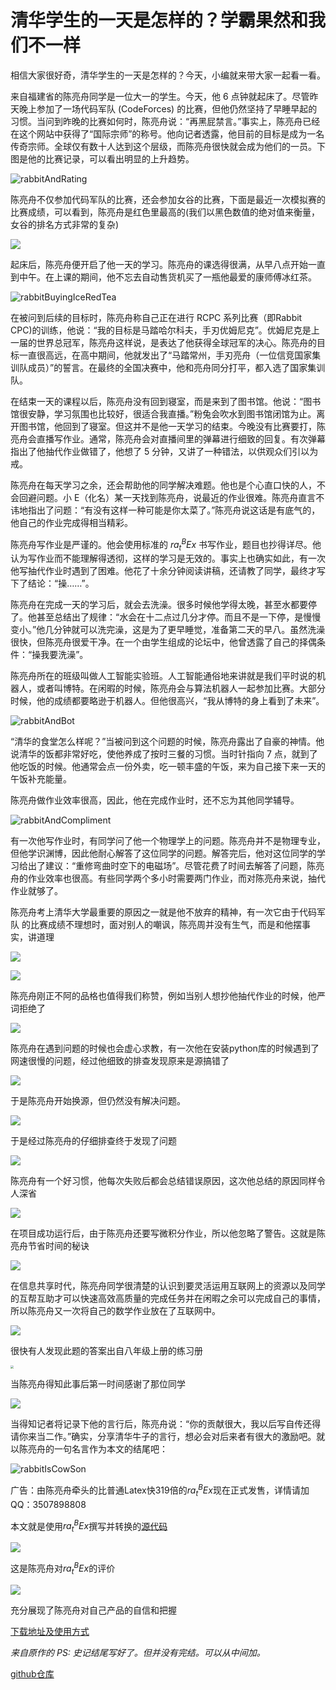 # 清华学生的一天是怎样的？学霸果然和我们不一样

相信大家很好奇，清华学生的一天是怎样的？今天，小编就来带大家一起看一看。

来自福建省的陈亮舟同学是一位大一的学生。今天，他 6 点钟就起床了。尽管昨天晚上参加了一场代码军队 (CodeForces) 的比赛，但他仍然坚持了早睡早起的习惯。当问到昨晚的比赛如何时，陈亮舟说：“再黑屁禁言。”事实上，陈亮舟已经在这个网站中获得了“国际宗师”的称号。他向记者透露，他目前的目标是成为一名传奇宗师。全球仅有数十人达到这个层级，而陈亮舟很快就会成为他们的一员。下图是他的比赛记录，可以看出明显的上升趋势。

![rabbitAndRating](./static/rabbitAndRating.png)

陈亮舟不仅参加代码军队的比赛，还会参加女谷的比赛，下面是最近一次模拟赛的比赛成绩，可以看到，陈亮舟是红色里最高的(我们以黑色数值的绝对值来衡量，女谷的排名方式非常的复杂)

![](./static/NvGuContest.jpg)

起床后，陈亮舟便开启了他一天的学习。陈亮舟的课选得很满，从早八点开始一直到中午。在上课的期间，他不忘去自动售货机买了一瓶他最爱的康师傅冰红茶。

![rabbitBuyingIceRedTea](./static/rabbitBuyingIceRedTea.png)

在被问到后续的目标时，陈亮舟称自己正在进行 RCPC 系列比赛（即Rabbit CPC)的训练，他说：“我的目标是马踏哈尔科夫，手刃优姆尼克”。优姆尼克是上一届的世界总冠军，陈亮舟这样说，是表达了他获得全球冠军的决心。陈亮舟的目标一直很高远，在高中期间，他就发出了“马踏常州，手刃亮舟（一位信竞国家集训队成员）”的誓言。在最终的全国决赛中，他和亮舟同分打平，都入选了国家集训队。

在结束一天的课程以后，陈亮舟没有回到寝室，而是来到了图书馆。他说：“图书馆很安静，学习氛围也比较好，很适合我直播。”粉兔会吹水到图书馆闭馆为止。离开图书馆，他回到了寝室。但这并不是他一天学习的结束。今晚没有比赛要打，陈亮舟会直播写作业。通常，陈亮舟会对直播间里的弹幕进行细致的回复。有次弹幕指出了他抽代作业做错了，他想了 5 分钟，又讲了一种错法，以供观众们引以为戒。

陈亮舟在每天学习之余，还会帮助他的同学解决难题。他也是个心直口快的人，不会回避问题。小 E（化名）某一天找到陈亮舟，说最近的作业很难。陈亮舟直言不讳地指出了问题：“有没有这样一种可能是你太菜了。”陈亮舟说这话是有底气的，他自己的作业完成得相当精彩。

陈亮舟写作业是严谨的。他会使用标准的 $ra^B_tEx$ 书写作业，题目也抄得详尽。他认为写作业而不能理解得透彻，这样的学习是无效的。事实上也确实如此，有一次他写抽代作业时遇到了困难。他花了十余分钟阅读讲稿，还请教了同学，最终才写下了结论：“操……”。

陈亮舟在完成一天的学习后，就会去洗澡。很多时候他学得太晚，甚至水都要停了。他甚至总结出了规律：“水会在十二点过几分才停。而且不是一下停，是慢慢变小。”他几分钟就可以洗完澡，这是为了更早睡觉，准备第二天的早八。虽然洗澡很快，但陈亮舟很爱干净。在一个由学生组成的论坛中，他曾透露了自己的择偶条件：“操我要洗澡”。

陈亮舟所在的班级叫做人工智能实验班。人工智能通俗地来讲就是我们平时说的机器人，或者叫博特。在闲暇的时候，陈亮舟会与算法机器人一起参加比赛。大部分时候，他的成绩都要略逊于机器人。但他很高兴，“我从博特的身上看到了未来”。

![rabbitAndBot](./static/rabbitAndBot.png)

“清华的食堂怎么样呢？”当被问到这个问题的时候，陈亮舟露出了自豪的神情。他说清华的饭都非常好吃，使他养成了按时三餐的习惯。当时针指向 7 点，就到了他吃饭的时候。他通常会点一份外卖，吃一顿丰盛的午饭，来为自己接下来一天的午饭补充能量。

陈亮舟做作业效率很高，因此，他在完成作业时，还不忘为其他同学辅导。

![rabbitAndCompliment](./static/rabbitAndCompliment.png)

有一次他写作业时，有同学问了他一个物理学上的问题。陈亮舟并不是物理专业，但他学识渊博，因此他耐心解答了这位同学的问题。解答完后，他对这位同学的学习给出了建议：“重修弯曲时空下的电磁场”。尽管花费了时间去解答了问题，陈亮舟的作业效率也很高。有些同学两个多小时需要两门作业，而对陈亮舟来说，抽代作业就够了。

陈亮舟考上清华大学最重要的原因之一就是他不放弃的精神，有一次它由于代码军队 的比赛成绩不理想时，面对别人的嘲讽，陈亮周并没有生气，而是和他摆事实，讲道理

![](./static/IHaveAKedIOI.png)

![](./static/IWillReplaceTourist.png)

陈亮舟刚正不阿的品格也值得我们称赞，例如当别人想抄他抽代作业的时候，他严词拒绝了

![](./static/YouNoGaoPan.png)

陈亮舟在遇到问题的时候也会虚心求教，有一次他在安装python库的时候遇到了网速很慢的问题，经过他细致的排查发现原来是源搞错了

![](./static/FuckDepends.png)

于是陈亮舟开始换源，但仍然没有解决问题。

![](./static/ZeroUse.png)

于是经过陈亮舟的仔细排查终于发现了问题

![](./static/DamnIt.png)

陈亮舟有一个好习惯，他每次失败后都会总结错误原因，这次他总结的原因同样令人深省

![](./static/ThisIsInternet.png)

在项目成功运行后，由于陈亮舟还要写微积分作业，所以他忽略了警告。这就是陈亮舟节省时间的秘诀

![](./static/NoMatter.png)

在信息共享时代，陈亮舟同学很清楚的认识到要灵活运用互联网上的资源以及同学的互帮互助才可以快速高效高质量的完成任务并在闲暇之余可以完成自己的事情，所以陈亮舟又一次将自己的数学作业放在了互联网中。

![](./static/DoMyCalcus.png)

很快有人发现此题的答案出自八年级上册的练习册

<img src="./static/GradeEight.jpg" style="zoom:30%;" />

当陈亮舟得知此事后第一时间感谢了那位同学

![](./static/ThanksFather.png)

当得知记者将记录下他的言行后，陈亮舟说：“你的贡献很大，我以后写自传还得请你来当二作。”确实，分享清华牛子的言行，想必会对后来者有很大的激励吧。就以陈亮舟的一句名言作为本文的结尾吧：

![rabbitIsCowSon](./static/rabbitIsCowSon.png)

广告：由陈亮舟牵头的比普通Latex快319倍的$ra^B_tEx$现在正式发售，详情请加QQ：3507898808

本文就是使用$ra^B_tEx$撰写并转换的[源代码](source.rbt)

![](./static/AprFool.jpg)

这是陈亮舟对$ra^B_tEx$的评价

![](./static/Speed.png)

充分展现了陈亮舟对自己产品的自信和把握

[下载地址及使用方式](https://www.bilibili.com/video/BV1GJ411x7h7)

*来自原作的 PS: 史记结尾写好了。但并没有完结。可以从中间加。*

[github仓库](https://github.com/FA555/Records_of_the_Grand_Historian) 
